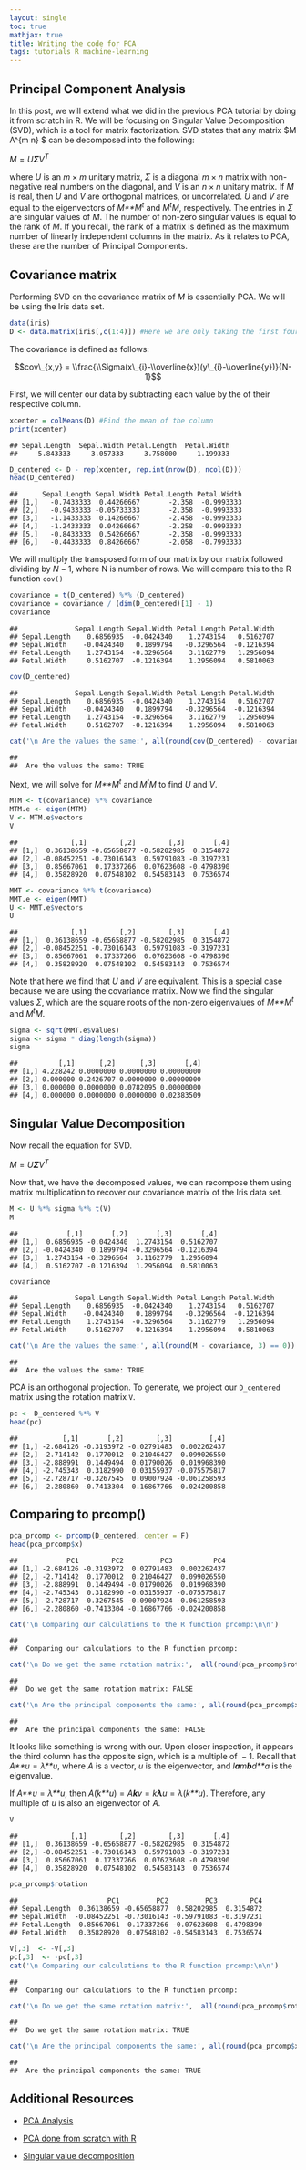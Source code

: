 ```yaml
---
layout: single
toc: true
mathjax: true
title: Writing the code for PCA
tags: tutorials R machine-learning
---
```



Principal Component Analysis
----------------------------

In this post, we will extend what we did in the previous PCA tutorial by
doing it from scratch in R. We will be focusing on Singular Value
Decomposition (SVD), which is a tool for matrix factorization. SVD
states that any matrix $M A^{m n} $ can be decomposed into the
following:

*M* = *U**Σ**V*<sup>*T*</sup>

where *U* is an *m* × *m* unitary matrix, *Σ* is a diagonal *m* × *n*
matrix with non-negative real numbers on the diagonal, and *V* is an
*n* × *n* unitary matrix. If *M* is real, then *U* and *V* are
orthogonal matrices, or uncorrelated. *U* and *V* are equal to the
eigenvectors of *M**M*<sup>*t*</sup> and *M*<sup>*t*</sup>*M*,
respectively. The entries in *Σ* are singular values of *M*. The number
of non-zero singular values is equal to the rank of *M*. If you recall,
the rank of a matrix is defined as the maximum number of linearly
independent columns in the matrix. As it relates to PCA, these are the
number of Principal Components.

Covariance matrix
-----------------

Performing SVD on the covariance matrix of *M* is essentially PCA. We
will be using the Iris data set.

``` r
data(iris)
D <- data.matrix(iris[,c(1:4)]) #Here we are only taking the first four columns as the last one is categorical data.
```

The covariance is defined as follows:

$$cov\_{x,y} = \\frac{\\Sigma(x\_{i}-\\overline{x})(y\_{i}-\\overline{y})}{N-1}$$

First, we will center our data by subtracting each value by the of their
respective column.

``` r
xcenter = colMeans(D) #Find the mean of the column
print(xcenter)
```

    ## Sepal.Length  Sepal.Width Petal.Length  Petal.Width 
    ##     5.843333     3.057333     3.758000     1.199333

``` r
D_centered <- D - rep(xcenter, rep.int(nrow(D), ncol(D)))
head(D_centered)
```

    ##      Sepal.Length Sepal.Width Petal.Length Petal.Width
    ## [1,]   -0.7433333  0.44266667       -2.358  -0.9993333
    ## [2,]   -0.9433333 -0.05733333       -2.358  -0.9993333
    ## [3,]   -1.1433333  0.14266667       -2.458  -0.9993333
    ## [4,]   -1.2433333  0.04266667       -2.258  -0.9993333
    ## [5,]   -0.8433333  0.54266667       -2.358  -0.9993333
    ## [6,]   -0.4433333  0.84266667       -2.058  -0.7993333

We will multiply the transposed form of our matrix by our matrix
followed dividing by *N* − 1, where N is number of rows. We will compare
this to the R function `cov()`

``` r
covariance = t(D_centered) %*% (D_centered)
covariance = covariance / (dim(D_centered)[1] - 1)
covariance
```

    ##              Sepal.Length Sepal.Width Petal.Length Petal.Width
    ## Sepal.Length    0.6856935  -0.0424340    1.2743154   0.5162707
    ## Sepal.Width    -0.0424340   0.1899794   -0.3296564  -0.1216394
    ## Petal.Length    1.2743154  -0.3296564    3.1162779   1.2956094
    ## Petal.Width     0.5162707  -0.1216394    1.2956094   0.5810063

``` r
cov(D_centered)
```

    ##              Sepal.Length Sepal.Width Petal.Length Petal.Width
    ## Sepal.Length    0.6856935  -0.0424340    1.2743154   0.5162707
    ## Sepal.Width    -0.0424340   0.1899794   -0.3296564  -0.1216394
    ## Petal.Length    1.2743154  -0.3296564    3.1162779   1.2956094
    ## Petal.Width     0.5162707  -0.1216394    1.2956094   0.5810063

``` r
cat('\n Are the values the same:', all(round(cov(D_centered) - covariance, 3) == 0)) 
```

    ## 
    ##  Are the values the same: TRUE

Next, we will solve for *M**M*<sup>*t*</sup> and *M*<sup>*t*</sup>*M* to
find *U* and *V*.

``` r
MTM <- t(covariance) %*% covariance
MTM.e <- eigen(MTM)
V <- MTM.e$vectors
V
```

    ##             [,1]        [,2]        [,3]       [,4]
    ## [1,]  0.36138659 -0.65658877 -0.58202985  0.3154872
    ## [2,] -0.08452251 -0.73016143  0.59791083 -0.3197231
    ## [3,]  0.85667061  0.17337266  0.07623608 -0.4798390
    ## [4,]  0.35828920  0.07548102  0.54583143  0.7536574

``` r
MMT <- covariance %*% t(covariance)
MMT.e <- eigen(MMT)
U <- MMT.e$vectors
U
```

    ##             [,1]        [,2]        [,3]       [,4]
    ## [1,]  0.36138659 -0.65658877 -0.58202985  0.3154872
    ## [2,] -0.08452251 -0.73016143  0.59791083 -0.3197231
    ## [3,]  0.85667061  0.17337266  0.07623608 -0.4798390
    ## [4,]  0.35828920  0.07548102  0.54583143  0.7536574

Note that here we find that *U* and *V* are equivalent. This is a
special case because we are using the covariance matrix. Now we find the
singular values *Σ*, which are the square roots of the non-zero
eigenvalues of *M**M*<sup>*t*</sup> and *M*<sup>*t*</sup>*M*.

``` r
sigma <- sqrt(MMT.e$values)
sigma <- sigma * diag(length(sigma))
sigma
```

    ##          [,1]      [,2]      [,3]       [,4]
    ## [1,] 4.228242 0.0000000 0.0000000 0.00000000
    ## [2,] 0.000000 0.2426707 0.0000000 0.00000000
    ## [3,] 0.000000 0.0000000 0.0782095 0.00000000
    ## [4,] 0.000000 0.0000000 0.0000000 0.02383509

Singular Value Decomposition
----------------------------

Now recall the equation for SVD.

*M* = *U**Σ**V*<sup>*T*</sup>

Now that, we have the decomposed values, we can recompose them using
matrix multiplication to recover our covariance matrix of the Iris data
set.

``` r
M <- U %*% sigma %*% t(V)
M
```

    ##            [,1]       [,2]       [,3]       [,4]
    ## [1,]  0.6856935 -0.0424340  1.2743154  0.5162707
    ## [2,] -0.0424340  0.1899794 -0.3296564 -0.1216394
    ## [3,]  1.2743154 -0.3296564  3.1162779  1.2956094
    ## [4,]  0.5162707 -0.1216394  1.2956094  0.5810063

``` r
covariance
```

    ##              Sepal.Length Sepal.Width Petal.Length Petal.Width
    ## Sepal.Length    0.6856935  -0.0424340    1.2743154   0.5162707
    ## Sepal.Width    -0.0424340   0.1899794   -0.3296564  -0.1216394
    ## Petal.Length    1.2743154  -0.3296564    3.1162779   1.2956094
    ## Petal.Width     0.5162707  -0.1216394    1.2956094   0.5810063

``` r
cat('\n Are the values the same:', all(round(M - covariance, 3) == 0)) 
```

    ## 
    ##  Are the values the same: TRUE

PCA is an orthogonal projection. To generate, we project our
`D_centered` matrix using the rotation matrix `V`.

``` r
pc <- D_centered %*% V
head(pc)
```

    ##           [,1]       [,2]        [,3]         [,4]
    ## [1,] -2.684126 -0.3193972 -0.02791483  0.002262437
    ## [2,] -2.714142  0.1770012 -0.21046427  0.099026550
    ## [3,] -2.888991  0.1449494  0.01790026  0.019968390
    ## [4,] -2.745343  0.3182990  0.03155937 -0.075575817
    ## [5,] -2.728717 -0.3267545  0.09007924 -0.061258593
    ## [6,] -2.280860 -0.7413304  0.16867766 -0.024200858

Comparing to prcomp()
---------------------

``` r
pca_prcomp <- prcomp(D_centered, center = F)
head(pca_prcomp$x)
```

    ##            PC1        PC2         PC3          PC4
    ## [1,] -2.684126 -0.3193972  0.02791483  0.002262437
    ## [2,] -2.714142  0.1770012  0.21046427  0.099026550
    ## [3,] -2.888991  0.1449494 -0.01790026  0.019968390
    ## [4,] -2.745343  0.3182990 -0.03155937 -0.075575817
    ## [5,] -2.728717 -0.3267545 -0.09007924 -0.061258593
    ## [6,] -2.280860 -0.7413304 -0.16867766 -0.024200858

``` r
cat('\n Comparing our calculations to the R function prcomp:\n\n')
```

    ## 
    ##  Comparing our calculations to the R function prcomp:

``` r
cat('\n Do we get the same rotation matrix:',  all(round(pca_prcomp$rotation - V, 3) == 0)) 
```

    ## 
    ##  Do we get the same rotation matrix: FALSE

``` r
cat('\n Are the principal components the same:', all(round(pca_prcomp$x - pc, 3) == 0)) 
```

    ## 
    ##  Are the principal components the same: FALSE

It looks like something is wrong with our. Upon closer inspection, it
appears the third column has the opposite sign, which is a multiple of
 − 1. Recall that *A**u* = *λ**u*, where *A* is a vector, *u* is the
eigenvector, and *l**a**m**b**d**a* is the eigenvalue.

If *A**u* = *λ**u*, then
*A*(*k**u*) = *A**k**v* = *k**λ**u* = *λ*(*k**u*). Therefore, any
multiple of *u* is also an eigenvector of *A*.

``` r
V
```

    ##             [,1]        [,2]        [,3]       [,4]
    ## [1,]  0.36138659 -0.65658877 -0.58202985  0.3154872
    ## [2,] -0.08452251 -0.73016143  0.59791083 -0.3197231
    ## [3,]  0.85667061  0.17337266  0.07623608 -0.4798390
    ## [4,]  0.35828920  0.07548102  0.54583143  0.7536574

``` r
pca_prcomp$rotation
```

    ##                      PC1         PC2         PC3        PC4
    ## Sepal.Length  0.36138659 -0.65658877  0.58202985  0.3154872
    ## Sepal.Width  -0.08452251 -0.73016143 -0.59791083 -0.3197231
    ## Petal.Length  0.85667061  0.17337266 -0.07623608 -0.4798390
    ## Petal.Width   0.35828920  0.07548102 -0.54583143  0.7536574

``` r
V[,3]  <- -V[,3]
pc[,3]  <- -pc[,3]
cat('\n Comparing our calculations to the R function prcomp:\n\n')
```

    ## 
    ##  Comparing our calculations to the R function prcomp:

``` r
cat('\n Do we get the same rotation matrix:',  all(round(pca_prcomp$rotation - V, 3) == 0)) 
```

    ## 
    ##  Do we get the same rotation matrix: TRUE

``` r
cat('\n Are the principal components the same:', all(round(pca_prcomp$x - pc, 3) == 0)) 
```

    ## 
    ##  Are the principal components the same: TRUE

Additional Resources
--------------------

-   [PCA
    Analysis](https://www.datacamp.com/community/tutorials/pca-analysis-r)

-   [PCA done from scratch with
    R](https://medium.com/@ravikalia/pca-in-matrix-based-frameworks-9719e29cf7e6)

-   [Singular value
    decomposition](PCA%20done%20from%20scratch%20with%20R)
